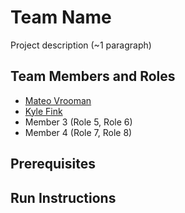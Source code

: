 # Team Name

Project description (~1 paragraph)

## Team Members and Roles

- [Mateo Vrooman](https://github.com/MateoVrooman/CIS350-HW2-Vrooman)
- [Kyle Fink](https://github.com/BoxMcNugget)
- Member 3 (Role 5, Role 6)
- Member 4 (Role 7, Role 8)

## Prerequisites

## Run Instructions
